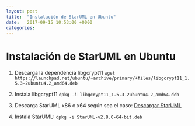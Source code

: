 ```yaml
---
layout: post
title:  "Instalación de StarUML en Ubuntu"
date:   2017-09-15 10:53:00 +0000
categories:
---
```


# Instalación de StarUML en Ubuntu

1. Descarga la dependencia libgcrypt11
`wget https://launchpad.net/ubuntu/+archive/primary/+files/libgcrypt11_1.5.3-2ubuntu4.2_amd64.deb`

2. Instala libgcrypt11
`dpkg -i libgcrypt11_1.5.3-2ubuntu4.2_amd64.deb`

3. Descarga StarUML x86 o x64 según sea el caso:
[Descargar StarUML](http://staruml.io/download)

4. Instala StarUML:
`dpkg -i StarUML-v2.8.0-64-bit.deb`
